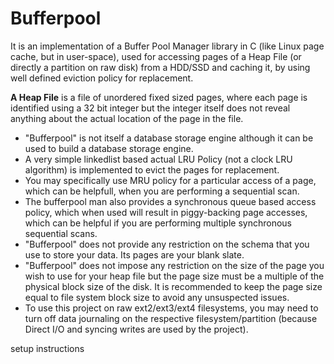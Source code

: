 # Bufferpool
It is an implementation of a Buffer Pool Manager library in C (like Linux page cache, but in user-space), used for accessing pages of a Heap File (or directly a partition on raw disk) from a HDD/SSD and caching it, by using well defined eviction policy for replacement.

**A Heap File** is a file of unordered fixed sized pages, where each page is identified using a 32 bit integer but the integer itself does not reveal anything about the actual location of the page in the file.

 * "Bufferpool" is not itself a database storage engine although it can be used to build a database storage engine.
 * A very simple linkedlist based actual LRU Policy (not a clock LRU algorithm) is implemented to evict the pages for replacement.
 * You may specifically use MRU policy for a particular access of a page, which can be helpfull, when you are performing a sequential scan.
 * The bufferpool man also provides a synchronous queue based access policy, which when used will result in piggy-backing page accesses, which can be helpful if you are performing multiple synchronous sequential scans.
 * "Bufferpool" does not provide any restriction on the schema that you use to store your data. Its pages are your blank slate.
 * "Bufferpool" does not impose any restriction on the size of the page you wish to use for your heap file but the page size must be a multiple of the physical block size of the disk. It is recommended to keep the page size equal to file system block size to avoid any unsuspected issues.
 * To use this project on raw ext2/ext3/ext4 filesystems, you may need to turn off data journaling on the respective filesystem/partition (because Direct I/O and syncing writes are used by the project).

setup instructions
